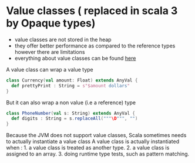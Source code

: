 # Value classes ( replaced in scala 3 by Opaque types)

 * value classes are not stored in the heap
 * they offer better performance as compared to the reference types however there are limitations
 * everything about value classes can be found [here](https://docs.scala-lang.org/overviews/core/value-classes.html)

A value class can wrap a value type

```scala mdoc 
class Currency(val amount: Float) extends AnyVal {
  def prettyPrint : String = s"$amount dollars"
}
```
But it can also wrap a non value (i.e a reference) type

```scala mdoc
class PhoneNumber(val s: String) extends AnyVal {
  def digits : String = s.replaceAll("""\D""", "")
}
```

Because the JVM does not support value classes, Scala sometimes needs to actually instantiate a value class
A value class is actually instantiated when :
    1. a value class is treated as another type.
    2. a value class is assigned to an array.
    3. doing runtime type tests, such as pattern matching.